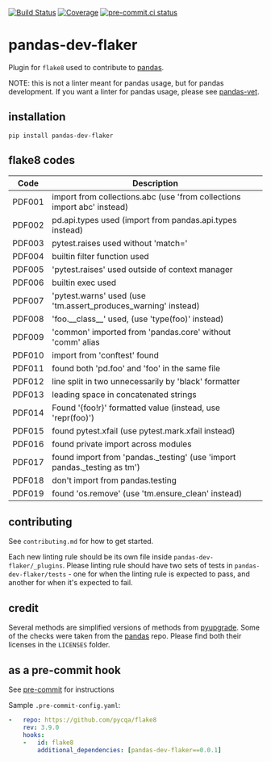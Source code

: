 [![Build Status](https://github.com/MarcoGorelli/pandas-dev-flaker/workflows/tox/badge.svg)](https://github.com/MarcoGorelli/pandas-dev-flaker/actions?workflow=tox)
[![Coverage](https://codecov.io/gh/MarcoGorelli/pandas-dev-flaker/branch/main/graph/badge.svg)](https://codecov.io/gh/MarcoGorelli/pandas-dev-flaker)
[![pre-commit.ci status](https://results.pre-commit.ci/badge/github/MarcoGorelli/pandas-dev-flaker/main.svg)](https://results.pre-commit.ci/latest/github/MarcoGorelli/pandas-dev-flaker/main)

pandas-dev-flaker
=================

Plugin for `flake8` used to contribute to [pandas](https://github.com/pandas-dev/pandas).

NOTE: this is not a linter meant for pandas usage, but for pandas development. If you want
a linter for pandas usage, please see [pandas-vet](https://github.com/deppen8/pandas-vet).

## installation

`pip install pandas-dev-flaker`

## flake8 codes

| Code   | Description                                                             |
|--------|-------------------------------------------------------------------------|
| PDF001 | import from collections.abc (use 'from collections import abc' instead) |
| PDF002 | pd.api.types used (import from pandas.api.types instead)                |
| PDF003 | pytest.raises used without 'match='                                     |
| PDF004 | builtin filter function used                                            |
| PDF005 | 'pytest.raises' used outside of context manager                         |
| PDF006 | builtin exec used                                                       |
| PDF007 | 'pytest.warns' used (use 'tm.assert_produces_warning' instead)          |
| PDF008 | 'foo.\_\_class\_\_' used, (use 'type(foo)' instead)                     |
| PDF009 | 'common' imported from 'pandas.core' without 'comm' alias               |
| PDF010 | import from 'conftest' found                                            |
| PDF011 | found both 'pd.foo' and 'foo' in the same file                          |
| PDF012 | line split in two unnecessarily by 'black' formatter                    |
| PDF013 | leading space in concatenated strings                                   |
| PDF014 | Found '{foo!r}' formatted value (instead, use 'repr(foo)')              |
| PDF015 | found pytest.xfail (use pytest.mark.xfail instead)                      |
| PDF016 | found private import across modules                                     |
| PDF017 | found import from 'pandas._testing' (use 'import pandas._testing as tm')|
| PDF018 | don't import from pandas.testing                                        |
| PDF019 | found 'os.remove' (use 'tm.ensure_clean' instead)                       |
## contributing

See `contributing.md` for how to get started.

Each new linting rule should be its own file inside `pandas-dev-flaker/_plugins`. Please linting rule should have two sets of tests in `pandas-dev-flaker/tests` - one for when the linting rule is expected to pass, and another for when it's expected to fail.

## credit

Several methods are simplified versions of methods from [pyupgrade](https://github/asottile/pyupgrade). Some of the checks were taken from the [pandas](https://github.com/pandas-dev/pandas) repo. Please find both their licenses in the `LICENSES` folder.

## as a pre-commit hook

See [pre-commit](https://github.com/pre-commit/pre-commit) for instructions

Sample `.pre-commit-config.yaml`:

```yaml
-   repo: https://github.com/pycqa/flake8
    rev: 3.9.0
    hooks:
    -   id: flake8
        additional_dependencies: [pandas-dev-flaker==0.0.1]
```
